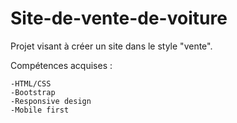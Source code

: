 # Site-de-vente-de-voiture
Projet visant à créer un site dans le style "vente".

  Compétences acquises :
	
    -HTML/CSS
    -Bootstrap
    -Responsive design
    -Mobile first
